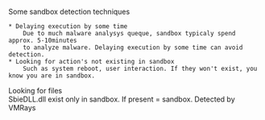 Some sandbox detection techniques
    
    * Delaying execution by some time
        Due to much malware analysys queque, sandbox typicaly spend approx. 5-10minutes
        to analyze malware. Delaying execution by some time can avoid detection.
    * Looking for action's not existing in sandbox
        Such as system reboot, user interaction. If they won't exist, you know you are in sandbox.
     
Looking for files   
    SbieDLL.dll exist only in sandbox. If present = sandbox. Detected by VMRays